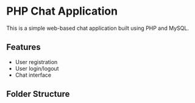 # PHP Chat Application

This is a simple web-based chat application built using PHP and MySQL.

## Features

- User registration
- User login/logout
- Chat interface

## Folder Structure
